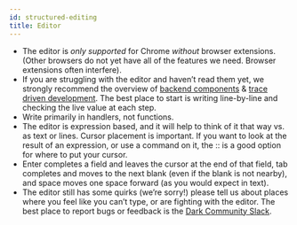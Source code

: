 ```yaml
---
id: structured-editing
title: Editor
---
```


- The editor is *only supported* for Chrome *without* browser extensions. (Other browsers do not yet have all of the features we need. Browser extensions often interfere).
- If you are struggling with the editor and haven’t read them yet, we strongly recommend the overview of [backend components](dark-backend-components.md) & [trace driven development](trace-driven-development.md). The best place to start is writing line-by-line and checking the live value at each step.
- Write primarily in handlers, not functions.
- The editor is expression based, and it will help to think of it that way vs. as text or lines. Cursor placement is important. If you want to look at the result of an expression, or use a command on it, the :: is a good option for where to put your cursor.
- Enter completes a field and leaves the cursor at the end of that field, tab completes and moves to the next blank (even if the blank is not nearby), and space moves one space forward (as you would expect in text).
- The editor still has some quirks (we’re sorry!) please tell us about places where you feel like you can’t type, or are fighting with the editor. The best place to report bugs or feedback is the [Dark Community Slack](https://darklang.com/slack-invite).


